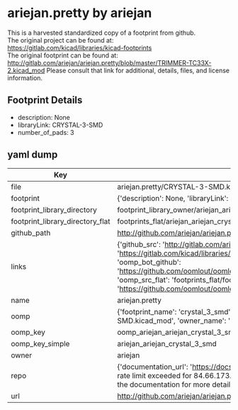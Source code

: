 # ariejan.pretty by ariejan  
This is a harvested standardized copy of a footprint from github.  
The original project can be found at:  
https://gitlab.com/kicad/libraries/kicad-footprints  
The original footprint can be found at:
http://gitlab.com/ariejan/ariejan.pretty/blob/master/TRIMMER-TC33X-2.kicad_mod
Please consult that link for additional, details, files, and license information.  
## Footprint Details
* description: None  
* libraryLink: CRYSTAL-3-SMD  
* number_of_pads: 3  
## yaml dump  
| Key | Value |  
| --- | --- |  
| file | ariejan.pretty/CRYSTAL-3-SMD.kicad_mod |  
| footprint | {'description': None, 'libraryLink': 'CRYSTAL-3-SMD', 'number_of_pads': 3} |  
| footprint_library_directory | footprint_library_owner/ariejan_ariejan.pretty |  
| footprint_library_directory_flat | footprints_flat/ariejan_ariejan_crystal_3_smd/working |  
| github_path | http://github.com/ariejan/ariejan.pretty/blob/master/CRYSTAL-3-SMD.kicad_mod |  
| links | {'github_src': 'http://gitlab.com/ariejan/ariejan.pretty/blob/master/TRIMMER-TC33X-2.kicad_mod', 'github_src_repo': 'https://gitlab.com/kicad/libraries/kicad-footprints', 'oomp_bot': 'footprints/ariejan_ariejan_crystal_3_smd/working', 'oomp_bot_github': 'https://github.com/oomlout/oomlout_oomp_footprint_bot/tree/main/footprints/ariejan_ariejan_crystal_3_smd/working', 'oomp_src_flat': 'footprints_flat/footprints_flat/ariejan_ariejan_crystal_3_smd/working', 'oomp_src_flat_github': 'https://github.com/oomlout/oomlout_oomp_footprint_src/tree/main/footprints_flat/ariejan_ariejan_crystal_3_smd/working'} |  
| name | ariejan.pretty |  
| oomp | {'footprint_name': 'crystal_3_smd', 'library_name': 'ariejan', 'original_filename': 'ariejan.pretty/CRYSTAL-3-SMD.kicad_mod', 'owner_name': 'ariejan'} |  
| oomp_key | oomp_ariejan_ariejan_crystal_3_smd |  
| oomp_key_simple | ariejan_ariejan_crystal_3_smd |  
| owner | ariejan |  
| repo | {'documentation_url': 'https://docs.github.com/rest/overview/resources-in-the-rest-api#rate-limiting', 'message': "API rate limit exceeded for 84.66.173.59. (But here's the good news: Authenticated requests get a higher rate limit. Check out the documentation for more details.)"} |  
| url | http://github.com/ariejan/ariejan.pretty |  

